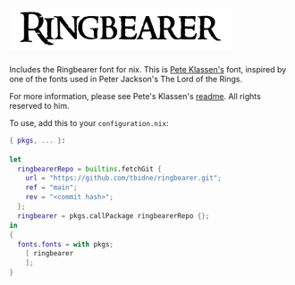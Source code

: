 # ![Ringbearer](ringbearer_title.gif)

Includes the Ringbearer font for nix. This is [Pete Klassen's](https://www.thehutt.de/tolkien/fonts.html) font, inspired by one of the fonts used in Peter Jackson's The Lord of the Rings.

For more information, please see Pete's Klassen's [readme](https://www.thehutt.de/tolkien/fonts/ringbearer/readme.html). All rights reserved to him.

To use, add this to your `configuration.nix`:

```nix
{ pkgs, ... }:

let
  ringbearerRepo = builtins.fetchGit {
    url = "https://github.com/tbidne/ringbearer.git";
    ref = "main";
    rev = "<commit hash>";
  };
  ringbearer = pkgs.callPackage ringbearerRepo {};
in
{
  fonts.fonts = with pkgs;
    [ ringbearer
    ];
}
```